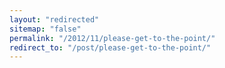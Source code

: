 ```yaml
---
layout: "redirected"
sitemap: "false"
permalink: "/2012/11/please-get-to-the-point/"
redirect_to: "/post/please-get-to-the-point/"
---
```




